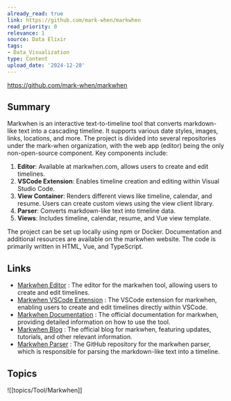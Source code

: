 ```yaml
---
already_read: true
link: https://github.com/mark-when/markwhen
read_priority: 0
relevance: 1
source: Data Elixir
tags:
- Data_Visualization
type: Content
upload_date: '2024-12-28'
---
```


https://github.com/mark-when/markwhen
## Summary

Markwhen is an interactive text-to-timeline tool that converts markdown-like text into a cascading timeline. It supports various date styles, images, links, locations, and more. The project is divided into several repositories under the mark-when organization, with the web app (editor) being the only non-open-source component. Key components include:

1. **Editor**: Available at markwhen.com, allows users to create and edit timelines.
2. **VSCode Extension**: Enables timeline creation and editing within Visual Studio Code.
3. **View Container**: Renders different views like timeline, calendar, and resume. Users can create custom views using the view client library.
4. **Parser**: Converts markdown-like text into timeline data.
5. **Views**: Includes timeline, calendar, resume, and Vue view template.

The project can be set up locally using npm or Docker. Documentation and additional resources are available on the markwhen website. The code is primarily written in HTML, Vue, and TypeScript.
## Links

- [Markwhen Editor](https://markwhen.com) : The editor for the markwhen tool, allowing users to create and edit timelines.
- [Markwhen VSCode Extension](https://marketplace.visualstudio.com/items?itemName=Markwhen.markwhen) : The VSCode extension for markwhen, enabling users to create and edit timelines directly within VSCode.
- [Markwhen Documentation](https://docs.markwhen.com) : The official documentation for markwhen, providing detailed information on how to use the tool.
- [Markwhen Blog](https://blog.markwhen.com) : The official blog for markwhen, featuring updates, tutorials, and other relevant information.
- [Markwhen Parser](https://github.com/mark-when/parser) : The GitHub repository for the markwhen parser, which is responsible for parsing the markdown-like text into a timeline.

## Topics

![[topics/Tool/Markwhen]]